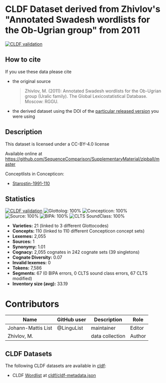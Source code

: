 # CLDF Dataset derived from Zhivlov's "Annotated Swadesh wordlists for the Ob-Ugrian group" from 2011

[![CLDF validation](https://github.com/SequenceComparison/zhivlovobugrian/workflows/CLDF-validation/badge.svg)](https://github.com/SequenceComparison/zhivlovobugrian/actions?query=workflow%3ACLDF-validation)

## How to cite

If you use these data please cite
- the original source
  > Zhivlov, M. (2011): Annotated Swadesh wordlists for the Ob-Ugrian group (Uralic family). The Global Lexicostatistical Database. Moscow: RGGU.
- the derived dataset using the DOI of the [particular released version](../../releases/) you were using

## Description


This dataset is licensed under a CC-BY-4.0 license

Available online at https://github.com/SequenceComparison/SupplementaryMaterial/zipball/master


Conceptlists in Concepticon:
- [Starostin-1991-110](https://concepticon.clld.org/contributions/Starostin-1991-110)
## Statistics


[![CLDF validation](https://github.com/SequenceComparison/zhivlovobugrian/workflows/CLDF-validation/badge.svg)](https://github.com/SequenceComparison/zhivlovobugrian/actions?query=workflow%3ACLDF-validation)
![Glottolog: 100%](https://img.shields.io/badge/Glottolog-100%25-brightgreen.svg "Glottolog: 100%")
![Concepticon: 100%](https://img.shields.io/badge/Concepticon-100%25-brightgreen.svg "Concepticon: 100%")
![Source: 100%](https://img.shields.io/badge/Source-100%25-brightgreen.svg "Source: 100%")
![BIPA: 100%](https://img.shields.io/badge/BIPA-100%25-brightgreen.svg "BIPA: 100%")
![CLTS SoundClass: 100%](https://img.shields.io/badge/CLTS%20SoundClass-100%25-brightgreen.svg "CLTS SoundClass: 100%")

- **Varieties:** 21 (linked to 3 different Glottocodes)
- **Concepts:** 110 (linked to 110 different Concepticon concept sets)
- **Lexemes:** 2,055
- **Sources:** 1
- **Synonymy:** 1.01
- **Cognacy:** 2,055 cognates in 242 cognate sets (39 singletons)
- **Cognate Diversity:** 0.07
- **Invalid lexemes:** 0
- **Tokens:** 7,586
- **Segments:** 67 (0 BIPA errors, 0 CLTS sound class errors, 67 CLTS modified)
- **Inventory size (avg):** 33.19

# Contributors

Name | GitHub user | Description | Role
--- | --- | --- | ---
Johann-Mattis List | @LinguList | maintainer | Editor
Zhivlov, M. | | data collection | Author




## CLDF Datasets

The following CLDF datasets are available in [cldf](cldf):

- CLDF [Wordlist](https://github.com/cldf/cldf/tree/master/modules/Wordlist) at [cldf/cldf-metadata.json](cldf/cldf-metadata.json)